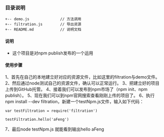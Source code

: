### 目录说明

~~~
+-- demo.js              // 方法调用
+-- filtration.js        // 导出资源
+-- README.md            // 说明文档
~~~

#### 说明

- 这个项目是对npm publish发布的一个运用


#### 使用步骤

1、首先在自己的本地建立好对应的资源文件，比如这里的filtration与demo文件。
2、然后通过node测试自己的资源文件，确认可以正常运行。
3、把建立好的项目上传到GitHub托管。
4、接着我们可以发布到npm市场了（npm init、npm publish）。
5、现在我们可以到npm官网搜索查看刚刚上传的项目了。
6、执行npm install --dev filtration，新建一个testNpm.js文件，输入如下代码：
```
var testFiltration = require('filtration')

testFiltration.hello('aFeng')
```
7、最后node testNpm.js 就能看到输出hello aFeng 

